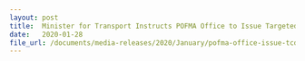 ```yaml
---
layout: post
title:  Minister for Transport Instructs POFMA Office to Issue Targeted Correction Direction
date:   2020-01-28
file_url: /documents/media-releases/2020/January/pofma-office-issue-tcd-28-jan-2020.pdf
---
```

